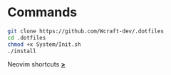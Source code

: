 # Commands

```bash
git clone https://github.com/Wcraft-dev/.dotfiles
cd .dotfiles
chmod +x System/Init.sh
./install
```

Neovim shortcuts **[>](nvim/README.md)**
